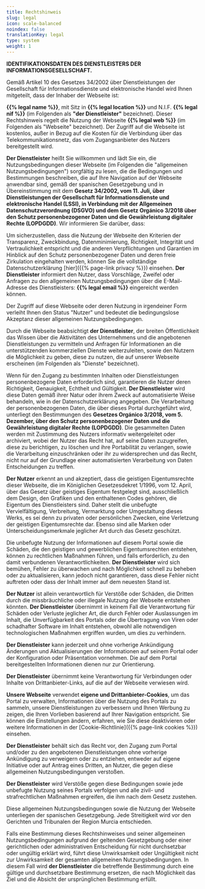 ```yaml
---
title: Rechtshinweis
slug: legal
icon: scale-balanced
noindex: false
translationKey: legal
type: system
weight: 1
---
```


**IDENTIFIKATIONSDATEN DES DIENSTLEISTERS DER INFORMATIONSGESELLSCHAFT.**

Gemäß Artikel 10 des Gesetzes 34/2002 über Dienstleistungen der Gesellschaft für Informationsdienste und elektronische Handel wird Ihnen mitgeteilt, dass der Inhaber der Webseite ist:

**{{% legal name %}}**, mit Sitz in **{{% legal location %}}** und N.I.F. **{{% legal nif %}}** (im Folgenden als **"der Dienstleister"** bezeichnet). Dieser Rechtshinweis regelt die Nutzung der Webseite **{{% legal web %}}** (im Folgenden als "Webseite" bezeichnet). Der Zugriff auf die Webseite ist kostenlos, außer in Bezug auf die Kosten für die Verbindung über das Telekommunikationsnetz, das vom Zugangsanbieter des Nutzers bereitgestellt wird.

**Der Dienstleister** heißt Sie willkommen und lädt Sie ein, die Nutzungsbedingungen dieser Webseite (im Folgenden die "allgemeinen Nutzungsbedingungen") sorgfältig zu lesen, die die Bedingungen und Bestimmungen beschreiben, die auf Ihre Navigation auf der Webseite anwendbar sind, gemäß der spanischen Gesetzgebung und in Übereinstimmung mit dem **Gesetz 34/2002, vom 11. Juli, über Dienstleistungen der Gesellschaft für Informationsdienste und elektronische Handel (LSSI), in Verbindung mit der Allgemeinen Datenschutzverordnung (DSGVO) und dem Gesetz Orgánico 3/2018 über den Schutz personenbezogener Daten und die Gewährleistung digitaler Rechte (LOPDGDD)**. Wir informieren Sie darüber, dass:

Um sicherzustellen, dass die Nutzung der Webseite den Kriterien der Transparenz, Zweckbindung, Datenminimierung, Richtigkeit, Integrität und Vertraulichkeit entspricht und die anderen Verpflichtungen und Garantien im Hinblick auf den Schutz personenbezogener Daten und deren freie Zirkulation eingehalten werden, können Sie die vollständige Datenschutzerklärung [hier]({{% page-link privacy %}}) einsehen. **Der Dienstleister** informiert den Nutzer, dass Vorschläge, Zweifel oder Anfragen zu den allgemeinen Nutzungsbedingungen über die E-Mail-Adresse des Dienstleisters: **{{% legal email %}}** eingereicht werden können.

Der Zugriff auf diese Webseite oder deren Nutzung in irgendeiner Form verleiht Ihnen den Status "Nutzer" und bedeutet die bedingungslose Akzeptanz dieser allgemeinen Nutzungsbedingungen.

Durch die Webseite beabsichtigt **der Dienstleister**, der breiten Öffentlichkeit das Wissen über die Aktivitäten des Unternehmens und die angebotenen Dienstleistungen zu vermitteln und Anfragen für Informationen an die unterstützenden kommerziellen Dienste weiterzuleiten, sowie den Nutzern die Möglichkeit zu geben, diese zu nutzen, die auf unserer Webseite erscheinen (im Folgenden als "Dienste" bezeichnet).

Wenn für den Zugang zu bestimmten Inhalten oder Dienstleistungen personenbezogene Daten erforderlich sind, garantieren die Nutzer deren Richtigkeit, Genauigkeit, Echtheit und Gültigkeit. **Der Dienstleister** wird diese Daten gemäß ihrer Natur oder ihrem Zweck auf automatisierte Weise behandeln, wie in der Datenschutzerklärung angegeben. Die Verarbeitung der personenbezogenen Daten, die über dieses Portal durchgeführt wird, unterliegt den Bestimmungen des **Gesetzes Orgánico 3/2018, vom 5. Dezember, über den Schutz personenbezogener Daten und die Gewährleistung digitaler Rechte (LOPDGDD)**. Die gesammelten Daten werden mit Zustimmung des Nutzers informativ weitergeleitet oder archiviert, wobei der Nutzer das Recht hat, auf seine Daten zuzugreifen, diese zu berichtigen, zu löschen und ihre Portabilität zu verlangen, sowie die Verarbeitung einzuschränken oder ihr zu widersprechen und das Recht, nicht nur auf der Grundlage einer automatisierten Verarbeitung von Daten Entscheidungen zu treffen.

**Der Nutzer** erkennt an und akzeptiert, dass die geistigen Eigentumsrechte dieser Webseite, die im Königlichen Gesetzesdekret 1/1996, vom 12. April, über das Gesetz über geistiges Eigentum festgelegt sind, ausschließlich dem Design, den Grafiken und den enthaltenen Codes gehören, die Eigentum des Dienstleisters sind. Daher stellt die unbefugte Vervielfältigung, Verbreitung, Vermarktung oder Umgestaltung dieses Werks, es sei denn zu privaten oder persönlichen Zwecken, eine Verletzung der geistigen Eigentumsrechte dar. Ebenso sind alle Marken oder Unterscheidungsmerkmale jeglicher Art durch das Gesetz geschützt.

Die unbefugte Nutzung der Informationen auf diesem Portal sowie die Schäden, die den geistigen und gewerblichen Eigentumsrechten entstehen, können zu rechtlichen Maßnahmen führen, und falls erforderlich, zu den damit verbundenen Verantwortlichkeiten. **Der Dienstleister** wird sich bemühen, Fehler zu überwachen und nach Möglichkeit schnell zu beheben oder zu aktualisieren, kann jedoch nicht garantieren, dass diese Fehler nicht auftreten oder dass der Inhalt immer auf dem neuesten Stand ist.

**Der Nutzer** ist allein verantwortlich für Verstöße oder Schäden, die Dritten durch die missbräuchliche oder illegale Nutzung der Webseite entstehen könnten. **Der Dienstleister** übernimmt in keinem Fall die Verantwortung für Schäden oder Verluste jeglicher Art, die durch Fehler oder Auslassungen im Inhalt, die Unverfügbarkeit des Portals oder die Übertragung von Viren oder schadhafter Software im Inhalt entstehen, obwohl alle notwendigen technologischen Maßnahmen ergriffen wurden, um dies zu verhindern.

**Der Dienstleister** kann jederzeit und ohne vorherige Ankündigung Änderungen und Aktualisierungen der Informationen auf seinem Portal oder der Konfiguration oder Präsentation vornehmen. Die auf dem Portal bereitgestellten Informationen dienen nur zur Orientierung.

**Der Dienstleister** übernimmt keine Verantwortung für Verbindungen oder Inhalte von Drittanbieter-Links, auf die auf der Webseite verwiesen wird.

**Unsere Webseite** verwendet **eigene und Drittanbieter-Cookies**, um das Portal zu verwalten, Informationen über die Nutzung des Portals zu sammeln, unsere Dienstleistungen zu verbessern und Ihnen Werbung zu zeigen, die Ihren Vorlieben basierend auf Ihrer Navigation entspricht. Sie können die Einstellungen ändern, erfahren, wie Sie diese deaktivieren oder weitere Informationen in der [Cookie-Richtlinie]({{% page-link cookies %}}) einsehen.

**Der Dienstleister** behält sich das Recht vor, den Zugang zum Portal und/oder zu den angebotenen Dienstleistungen ohne vorherige Ankündigung zu verweigern oder zu entziehen, entweder auf eigene Initiative oder auf Antrag eines Dritten, an Nutzer, die gegen diese allgemeinen Nutzungsbedingungen verstoßen.

**Der Dienstleister** wird Verstöße gegen diese Bedingungen sowie jede unbefugte Nutzung seines Portals verfolgen und alle zivil- und strafrechtlichen Maßnahmen ergreifen, die ihm nach dem Gesetz zustehen.

Diese allgemeinen Nutzungsbedingungen sowie die Nutzung der Webseite unterliegen der spanischen Gesetzgebung. Jede Streitigkeit wird vor den Gerichten und Tribunalen der Region Murcia entschieden.

Falls eine Bestimmung dieses Rechtshinweises und seiner allgemeinen Nutzungsbedingungen aufgrund der geltenden Gesetzgebung oder einer gerichtlichen oder administrativen Entscheidung für nicht durchsetzbar oder ungültig erklärt wird, führt diese Unwirksamkeit oder Ungültigkeit nicht zur Unwirksamkeit der gesamten allgemeinen Nutzungsbedingungen. In diesem Fall wird **der Dienstleister** die betreffende Bestimmung durch eine gültige und durchsetzbare Bestimmung ersetzen, die nach Möglichkeit das Ziel und die Absicht der ursprünglichen Bestimmung erfüllt.
